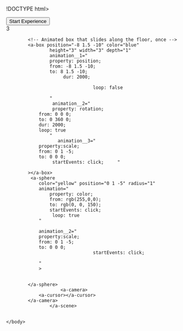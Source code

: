 !DOCTYPE html>
<html>
    <head>
        <script src="https://aframe.io/releases/1.7.0/aframe.min.js"></script>
         <meta charset="utf-8">
  <title>A-Frame with Countdown and Background Music</title>
  <meta name="viewport" content="width=device-width, initial-scale=1"><style>
      body { margin: 0; overflow: hidden; }

 #start-button {
        position: absolute;
        top: 50%;
        left: 50%;
        transform: translate(-50%, -50%);
        padding: 1em 2em;
        font-size: 1.5em;
        background: #222;
        color: white;
        border: none;
        cursor: pointer;
        z-index: 10;
      }

 #countdown {
        position: absolute;
        top: 50%;
        left: 50%;
        transform: translate(-50%, -50%);
        font-size: 8em;
        font-weight: bold;
        color: white;
        display: none;
        z-index: 9;
        text-shadow: 4px 4px 10px rgba(0,0,0,0.7);
      }
    </style>

</head>
    <body> 
    <!-- Audio element -->
    <audio id="bg-music" loop>
      <source src="INSERT SOURCE PATH" type="audio/mpeg">
      Your browser does not support the audio element.
    </audio>
 <!-- UI elements -->
    <button id="start-button">Start Experience</button>
    <div id="countdown">3</div>
        <a-scene>
            <!-- Set the background -->
            <a-sky color="lightblue"></a-sky>   
            <!-- Set the floor -->
            <a-plane position="0 0 0" height="100" 
                    width="100" rotation="-90 0 0"
                    color="black">
            </a-plane>
            
            <!-- Animated box that slides along the floor, once -->
            <a-box position="-8 1.5 -10" color="blue"
                    height="3" width="3" depth="1"
                    animation__1="
                    property: position;
                    from: -8 1.5 -10;
                    to: 8 1.5 -10;
                         dur: 2000;
                    
                                    loop: false

                    "
                     animation__2="
                     property: rotation;
                from: 0 0 0;
                to: 0 360 0;
                dur: 2000;
                loop: true
                    "
                       animation__3="
                property:scale;
                from: 0 1 -5;
                to: 0 0 0;
                     startEvents: click;     "
           
            ></a-box>
             <a-sphere
                color="yellow" position="0 1 -5" radius="1"
                animation="
                    property: color;
                    from: rgb(255,0,0);
                    to: rgb(0, 0, 150);
                    startEvents: click;
                     loop: true
                "
                
                animation__2="
                property:scale;
                from: 0 1 -5;
                to: 0 0 0;
                                    startEvents: click;         
                                     
                "
                >
                 
                 
            </a-sphere>
                        <a-camera>
                <a-cursor></a-cursor>
            </a-camera>
                    </a-scene>
                    

    </body>
</html>
